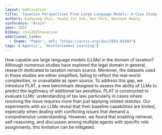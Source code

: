 ```yaml
---
layout: publication
title: 'Taxation Perspectives From Large Language Models: A Case Study On Additional Tax Penalties'
authors: Eunkyung Choi, Young Jin Suh, Hun Park, Wonseok Hwang
conference: "Arxiv"
year: 2025
bibkey: choi2025taxation
additional_links:
  - {name: "Paper", url: "https://arxiv.org/abs/2503.03444"}
tags: ['Agentic', 'Reinforcement Learning']
---
```

How capable are large language models (LLMs) in the domain of taxation?
Although numerous studies have explored the legal domain in general, research
dedicated to taxation remain scarce. Moreover, the datasets used in these
studies are either simplified, failing to reflect the real-world complexities,
or unavailable as open source. To address this gap, we introduce PLAT, a new
benchmark designed to assess the ability of LLMs to predict the legitimacy of
additional tax penalties. PLAT is constructed to evaluate LLMs' understanding
of tax law, particularly in cases where resolving the issue requires more than
just applying related statutes. Our experiments with six LLMs reveal that their
baseline capabilities are limited, especially when dealing with conflicting
issues that demand a comprehensive understanding. However, we found that
enabling retrieval, self-reasoning, and discussion among multiple agents with
specific role assignments, this limitation can be mitigated.

